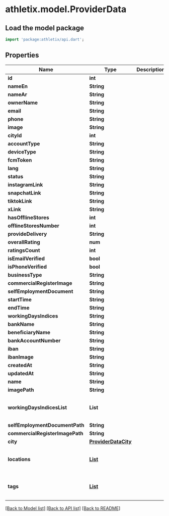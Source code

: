 # athletix.model.ProviderData

## Load the model package
```dart
import 'package:athletix/api.dart';
```

## Properties
Name | Type | Description | Notes
------------ | ------------- | ------------- | -------------
**id** | **int** |  | [optional] 
**nameEn** | **String** |  | [optional] 
**nameAr** | **String** |  | [optional] 
**ownerName** | **String** |  | [optional] 
**email** | **String** |  | [optional] 
**phone** | **String** |  | [optional] 
**image** | **String** |  | [optional] 
**cityId** | **int** |  | [optional] 
**accountType** | **String** |  | [optional] 
**deviceType** | **String** |  | [optional] 
**fcmToken** | **String** |  | [optional] 
**lang** | **String** |  | [optional] 
**status** | **String** |  | [optional] 
**instagramLink** | **String** |  | [optional] 
**snapchatLink** | **String** |  | [optional] 
**tiktokLink** | **String** |  | [optional] 
**xLink** | **String** |  | [optional] 
**hasOfflineStores** | **int** |  | [optional] 
**offlineStoresNumber** | **int** |  | [optional] 
**provideDelivery** | **String** |  | [optional] 
**overallRating** | **num** |  | [optional] 
**ratingsCount** | **int** |  | [optional] 
**isEmailVerified** | **bool** |  | [optional] 
**isPhoneVerified** | **bool** |  | [optional] 
**businessType** | **String** |  | [optional] 
**commercialRegisterImage** | **String** |  | [optional] 
**selfEmploymentDocument** | **String** |  | [optional] 
**startTime** | **String** |  | [optional] 
**endTime** | **String** |  | [optional] 
**workingDaysIndices** | **String** |  | [optional] 
**bankName** | **String** |  | [optional] 
**beneficiaryName** | **String** |  | [optional] 
**bankAccountNumber** | **String** |  | [optional] 
**iban** | **String** |  | [optional] 
**ibanImage** | **String** |  | [optional] 
**createdAt** | **String** |  | [optional] 
**updatedAt** | **String** |  | [optional] 
**name** | **String** |  | [optional] 
**imagePath** | **String** |  | [optional] 
**workingDaysIndicesList** | **List<String>** |  | [optional] [default to const []]
**selfEmploymentDocumentPath** | **String** |  | [optional] 
**commercialRegisterImagePath** | **String** |  | [optional] 
**city** | [**ProviderDataCity**](ProviderDataCity.md) |  | [optional] 
**locations** | [**List<ProviderDataLocationsInner>**](ProviderDataLocationsInner.md) |  | [optional] [default to const []]
**tags** | [**List<ProviderDataTagsInner>**](ProviderDataTagsInner.md) |  | [optional] [default to const []]

[[Back to Model list]](../README.md#documentation-for-models) [[Back to API list]](../README.md#documentation-for-api-endpoints) [[Back to README]](../README.md)


